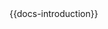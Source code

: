 <center class='intro-center-class'>
<img src="ember-elements.png" alt="">
</center>

<div class='docs-container docs-md' id="docs-intro-details" >
    <section class='docs-max-w-md docs-mx-auto docs-pb-8'>
        <div style="" class='bp3-running-text bp3-text-large'>
            {{docs-introduction}}
        </div>
    </section>
</div>
